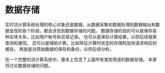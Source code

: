 # 数据存储

实时流计算系统处理的核心对象还是数据。从数据采集和数据处理到数据输出和数据呈现的各个阶段，都会涉及到数据存储的问题。
数据存储的目的可以是保存各种实体关系，比如用户帐号和交易记录。
也可以是保存计算结果，以供后续报表查询和展现。
还可以是辅助计算，比如特征计算时状态的存储和加快请求响应的缓存。
再就是对原始数据的保存和备份，以供后续分析。

在一个完整的流计算系统中，基本上包含了上面所有类型用途的数据存储。
本章将讨论数据存储的问题。

